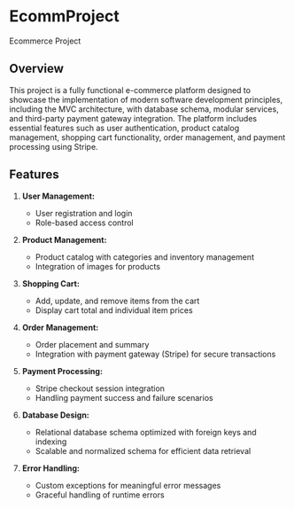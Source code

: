 # EcommProject
Ecommerce Project

## Overview
This project is a fully functional e-commerce platform designed to showcase the implementation of modern software development principles, including the MVC architecture, with database schema, modular services, and third-party payment gateway integration. The platform includes essential features such as user authentication, product catalog management, shopping cart functionality, order management, and payment processing using Stripe.

## Features
1. **User Management:**
    - User registration and login
    - Role-based access control

2. **Product Management:**
    - Product catalog with categories and inventory management
    - Integration of images for products

3. **Shopping Cart:**
    - Add, update, and remove items from the cart
    - Display cart total and individual item prices

4. **Order Management:**
    - Order placement and summary
    - Integration with payment gateway (Stripe) for secure transactions

5. **Payment Processing:**
    - Stripe checkout session integration
    - Handling payment success and failure scenarios

6. **Database Design:**
    - Relational database schema optimized with foreign keys and indexing
    - Scalable and normalized schema for efficient data retrieval

7. **Error Handling:**
    - Custom exceptions for meaningful error messages
    - Graceful handling of runtime errors

